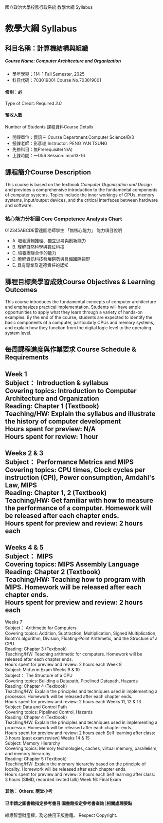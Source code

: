 國立政治大學校務行政系統 教學大綱 Syllabus
# 教學大綱 Syllabus
##  科目名稱：計算機結構與組織 
#####  Course Name: Computer Architecture and Organization
  * 學年學期：114-1 Fall Semester, 2025 
  * 科目代碼：703019001 Course No.703019001
#### 修別：必
Type of Credit: Required 
_3.0_
#### 預收人數
Number of Students
課程資料Course Details
  * 開課單位：資訊三 Course Department:Computer Science/B/3 
  * 授課老師：彭彥璁 Instructor: PENG YAN TSUNG 
  * 先修科目：無Prerequisite(N/A)
  * 上課時間：一D56 Session: mon13-16
##  課程簡介Course Description
This course is based on the textbook _Computer Organization and Design_ and provides a comprehensive introduction to the fundamental components of computer systems. Topics include the inner workings of CPUs, memory systems, input/output devices, and the critical interfaces between hardware and software.
###  核心能力分析圖 Core Competence Analysis Chart
012345ABCDE雷達圖老師學生
「無核心能力」 
能力項目說明
  * A. 培養邏輯推理、獨立思考與創新能力
  * B. 理解自然科學與數位科技
  * C. 培養團隊合作的能力
  * D. 瞭解資訊科技發展趨勢與具備國際視野
  * E. 具有專業及道德責任的認知
##  課程目標與學習成效Course Objectives & Learning Outcomes 
This course introduces the fundamental concepts of computer architecture and emphasizes practical implementation. Students will have ample opportunities to apply what they learn through a variety of hands-on examples. By the end of the course, students are expected to identify the basic components of a computer, particularly CPUs and memory systems, and explain how they function from the digital logic level to the operating system level.
##  每周課程進度與作業要求 Course Schedule & Requirements
Week 1  
Subject： Introduction & syllabus  
Covering topics: Introduction to Computer Architecture and Organization  
Reading: Chapter 1 (Textbook)  
Teaching/HW: Explain the syllabus and illustrate the history of computer development  
Hours spent for preview: N/A  
Hours spent for review: 1 hour
--
Weeks 2 & 3  
Subject： Performance Metrics and MIPS  
Covering topics: CPU times, Clock cycles per instruction (CPI), Power consumption, Amdahl's Law, MIPS  
Reading: Chapter 1, 2 (Textbook)  
Teaching/HW: Get familiar with how to measure the performance of a computer. Homework will be released after each chapter ends.  
Hours spent for preview and review: 2 hours each
--
Weeks 4 & 5   
Subject： MIPS  
Covering topics: MIPS Assembly Language  
Reading: Chapter 2 (Textbook)  
Teaching/HW: Teaching how to program with MIPS. Homework will be released after each chapter ends.  
Hours spent for preview and review: 2 hours each
--
Weeks 7  
Subject： Arithmetic for Computers  
Covering topics: Addition, Subtraction, Multiplication, Signed Multiplication, Booth's algorithm, Division, Floating-Point Arithmetic, and the Structure of a CPU  
Reading: Chapter 3 (Textbook)  
Teaching/HW: Teaching arithmetic for computers. Homework will be released after each chapter ends.  
Hours spent for preview and review: 2 hours each
Week 8  
Subject: Midterm Exam
Weeks 9 & 10  
Subject： The Structure of a CPU  
Covering topics: Building a Datapath, Pipelined Datapath, Hazards  
Reading: Chapter 4 (Textbook)  
Teaching/HW: Explain the principles and techniques used in implementing a processor. Homework will be released after each chapter ends.  
Hours spent for preview and review: 2 hours each
Weeks 11, 12 & 13  
Subject: Data and Control Path  
Covering topics: Pipelined Control, Hazards  
Reading: Chapter 4 (Textbook)  
Teaching/HW: Explain the principles and techniques used in implementing a processor. Homework will be released after each chapter ends.  
Hours spent for preview and review: 2 hours each
Self learning after class: 3 hours (past exam review)
Weeks 14 & 15  
Subject: Memory Hierarchy  
Covering topics: Memory technologies, caches, virtual memory, parallelism, and memory hierarchy  
Reading: Chapter 5 (Textbook)  
Teaching/HW: Explain the memory hierarchy based on the principle of locality. Homework will be released after each chapter ends.  
Hours spent for preview and review: 2 hours each
Self learning after class: 3 hours (SIMD, recorded invited talk)
Week 16: Final Exam
####  其他： Others: 隨堂小考 
####  已申請之圖書館指定參考書目  圖書館指定參考書查詢 |相關處理要點
維護智慧財產權，務必使用正版書籍。 Respect Copyright.